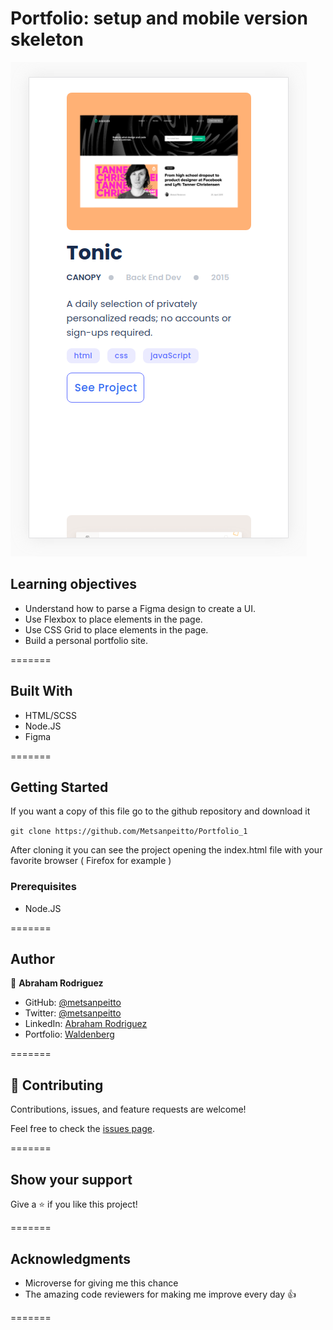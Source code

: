 # Portfolio: setup and mobile version skeleton

![Alt text](images/screenshot.png?raw=true "Optional Title")

## Learning objectives
- Understand how to parse a Figma design to create a UI.
- Use Flexbox to place elements in the page.
- Use CSS Grid to place elements in the page.
- Build a personal portfolio site.

=======

## Built With

- HTML/SCSS
- Node.JS
- Figma

=======

## Getting Started

If you want a copy of this file go to the github repository and download it

`git clone https://github.com/Metsanpeitto/Portfolio_1`

After cloning it you can see the project opening the index.html file with your favorite browser ( Firefox for example )



### Prerequisites

- Node.JS


=======

## Author

👤 **Abraham Rodriguez**

- GitHub: [@metsanpeitto](https://github.com/Metsanpeitto)
- Twitter: [@metsanpeitto](https://twitter.com/home)
- LinkedIn: [Abraham Rodriguez](https://www.linkedin.com/in/abraham-rodriguez-3283a319a/)
- Portfolio: [Waldenberg](https://portfolio.waldenberginc.com)


=======

## 🤝 Contributing

Contributions, issues, and feature requests are welcome!

Feel free to check the [issues page](../../issues/).


=======

## Show your support

Give a ⭐️ if you like this project!



=======


## Acknowledgments

- Microverse for giving me this chance
- The amazing code reviewers for making me improve every day :thumbsup:

=======






